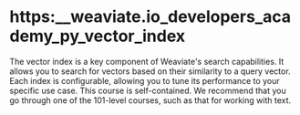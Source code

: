 # https:\_\_weaviate.io_developers_academy_py_vector_index

The vector index is a key component of Weaviate's search capabilities. It allows you to search for vectors based on their similarity to a query vector. Each index is configurable, allowing you to tune its performance to your specific use case. This course is self-contained. We recommend that you go through one of the 101-level courses, such as that for working with text.

